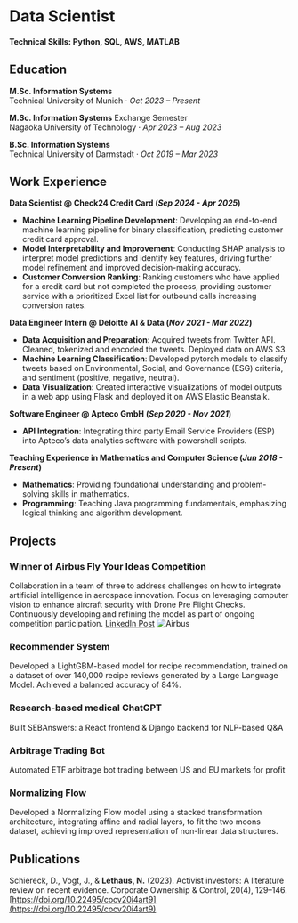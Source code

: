 # Data Scientist

#### Technical Skills: Python, SQL, AWS, MATLAB

## Education
**M.Sc. Information Systems**  
Technical University of Munich · _Oct 2023 – Present_

**M.Sc. Information Systems** Exchange Semester  
Nagaoka University of Technology · _Apr 2023 – Aug 2023_

**B.Sc. Information Systems**  
Technical University of Darmstadt · _Oct 2019 – Mar 2023_
## Work Experience
**Data Scientist @ Check24 Credit Card (_Sep 2024 - Apr 2025_)**
- **Machine Learning Pipeline Development**: Developing an end-to-end machine learning pipeline for binary classification, predicting customer credit card approval.
- **Model Interpretability and Improvement**: Conducting SHAP analysis to interpret model predictions and identify key features, driving further model refinement and improved decision-making accuracy.
- **Customer Conversion Ranking**: Ranking customers who have applied for a credit card but not completed the process, providing customer service with a prioritized Excel list for outbound calls increasing conversion rates.

**Data Engineer Intern @ Deloitte AI & Data (_Nov 2021 - Mar 2022_)**
- **Data Acquisition and Preparation**: Acquired tweets from Twitter API. Cleaned, tokenized and encoded the tweets. Deployed data on AWS S3.
- **Machine Learning Classification**: Developed pytorch models to classify tweets based on Environmental, Social, and Governance (ESG) criteria, and sentiment (positive, negative, neutral).
- **Data Visualization**: Created interactive visualizations of model outputs in a web app using Flask and deployed it on AWS Elastic Beanstalk.

**Software Engineer @ Apteco GmbH (_Sep 2020 - Nov 2021_)** 
- **API Integration**: Integrating third party Email Service Providers (ESP) into Apteco’s data analytics software with powershell scripts.

**Teaching Experience in Mathematics and Computer Science (_Jun 2018 - Present_)**
- **Mathematics**: Providing foundational understanding and problem-solving skills in mathematics.
- **Programming**: Teaching Java programming fundamentals, emphasizing logical thinking and algorithm development.

## Projects
### Winner of Airbus Fly Your Ideas Competition
Collaboration in a team of three to address challenges on how to integrate artificial intelligence in aerospace innovation. Focus on leveraging computer vision to enhance aircraft security with Drone Pre Flight Checks. Continuously developing and refining the model as part of ongoing competition participation.
[LinkedIn Post](https://www.linkedin.com/posts/airbusgroup_flyyourideas-activity-7223630895331635202-PTgc/?utm_source=share&utm_medium=member_desktop&rcm=ACoAADIQzxABJ5640m3HaL9G0R_US85eCL4e3TA)
![Airbus](/assets/img/airbus.png)


### Recommender System
Developed a LightGBM-based model for recipe recommendation, trained on a dataset of over 140,000 recipe reviews generated by a Large Language Model. Achieved a balanced accuracy of 84%.

### Research-based medical ChatGPT
Built SEBAnswers: a React frontend & Django backend for NLP-based Q&A

### Arbitrage Trading Bot
Automated ETF arbitrage bot trading between US and EU markets for profit

### Normalizing Flow
Developed a Normalizing Flow model using a stacked transformation architecture, integrating affine and radial layers, to fit the two moons dataset, achieving improved representation of non-linear data structures.

## Publications
Schiereck, D., Vogt, J., & **Lethaus, N.** (2023). Activist investors: A literature review on recent evidence. Corporate Ownership & Control, 20(4), 129–146. [https://doi.org/10.22495/cocv20i4art9](https://doi.org/10.22495/cocv20i4art9)



